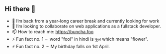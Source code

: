 ## Hi there 👋
- 🔭 I’m back from a year-long career break and currently looking for work
- 👯 I’m looking to collaborate on web applications as a fullstack developer.
- 📫 How to reach me: https://buncha.foo
- ⚡ Fun fact no. 1 ··· word "fool" in hindi is फूल which means "flower". 
- ⚡ Fun fact no. 2 ··· My birthday falls on 1st April.

<!--
**nihilchk/nihilchk** is a ✨ _special_ ✨ repository because its `README.md` (this file) appears on your GitHub profile.

Here are some ideas to get you started:

- 🔭 I’m currently working on ...
- 🌱 I’m currently learning ...
- 👯 I’m looking to collaborate on ...
- 🤔 I’m looking for help with ...
- 💬 Ask me about ...
- 📫 How to reach me: ...
- 😄 Pronouns: ...
- ⚡ Fun fact: ...
-->
